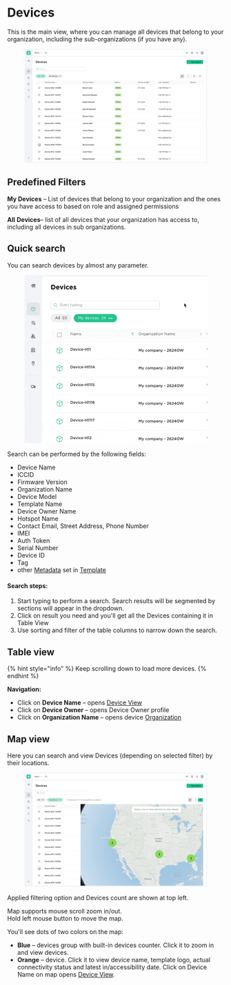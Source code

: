 # Devices

This is the main view, where you can manage all devices that belong to your organization, including the sub-organizations (if you have any).

<figure><img src="../../.gitbook/assets/10-devices 1.png" alt=""><figcaption></figcaption></figure>

## Predefined Filters

**My Devices** – List of devices that belong to your organization and the ones you have access to based on role and assigned permissions

**All** **Devices**– list of all devices that your organization has access to, including all devices in sub organizations. &#x20;



## Quick search

You can search devices by almost any parameter.&#x20;

<figure><img src="../../.gitbook/assets/11-devices-search.gif" alt=""><figcaption></figcaption></figure>

Search can be performed by the following fields:

* Device Name
* ICCID
* Firmware Version
* Organization Name
* Device Model
* Template Name
* Device Owner Name
* Hotspot Name
* Contact Email, Street Address, Phone Number
* IMEI
* Auth Token
* Serial Number
* Device ID
* Tag
* other [Metadata](device-profile/metadata.md) set in [Template](../../concepts/device-template.md)

#### Search steps:

1. Start typing to perform a search. Search results will be segmented by sections will appear in the dropdown.&#x20;
2. Click on result you need and you'll get all the Devices containing it in Table View
3. Use sorting and filter of the table columns to narrow down the search.

## Table view

{% hint style="info" %}
Keep scrolling down to load more devices.
{% endhint %}

**Navigation:**

* Click on **Device Name** – opens [Device View](device-profile/)
* Click on **Device Owner** – opens Device Owner profile
* Click on **Organization Name** – opens device [Organization](../organizations/)

## Map view

Here you can search and view Devices (depending on selected filter) by their locations.

<figure><img src="../../.gitbook/assets/12-devices-map view 1.png" alt=""><figcaption></figcaption></figure>

Applied filtering option and Devices count are shown at top left.

Map supports mouse scroll zoom in/out.\
Hold left mouse button to move the map.

You'll see dots of two colors on the map:

* **Blue** – devices group with built-in devices counter. Click it to zoom in and view devices.
* **Orange** – device. Click it to view device name, template logo, actual connectivity status and latest in/accessibility date. Click on Device Name on map opens [Device View](device-profile/).
